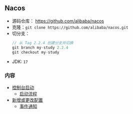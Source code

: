 ## Nacos
- 源码仓库： https://github.com/alibaba/nacos
- 克隆：`git clone https://github.com/alibaba/nacos.git`
- 切分支：
  ```js
  // 从 Tag 2.2.4 创建分支并切换
  git branch my-study 2.2.4
  git checkout my-study
  ```
- JDK: `17`


### 内容
- [控制台启动](控制台启动.md)
  - [启动流程](启动流程.md)
- [新增或更改配置](新增配置.md)
  - [事件通知](事件通知.md)